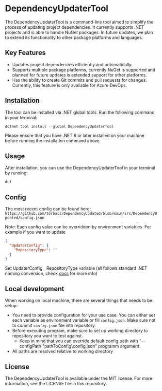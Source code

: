 # DependencyUpdaterTool

The DependencyUpdaterTool is a command-line tool aimed to simplify the process of updating project dependencies. It currently supports .NET projects and is able to handle NuGet packages. In future updates, we plan to extend its functionality to other package platforms and languages.

## Key Features

- Updates project dependencies efficiently and automatically.
- Supports multiple package platforms, currently NuGet is supported and planned for future updates is extended support for other platforms.
- Has the ability to create Git commits and pull requests for changes. Currently, this feature is only available for Azure DevOps.

## Installation

The tool can be installed via .NET global tools. Run the following command in your terminal:

```powershell
dotnet tool install --global DependencyUpdaterTool
```

Please ensure that you have .NET 8 or later installed on your machine before running the installation command above.

## Usage
After installation, you can use the DependencyUpdaterTool in your terminal by running:

```powershell
dut
```

## Config
The most recent config can be found here:
`https://github.com/torbacz/DependencyUpdated/blob/main/src/DependencyUpdated/config.json`

Note: Each config value can be overridden by environment variables. For example if you want to update

```json
{
  "UpdaterConfig": {
    "RepositoryType": ""
  }
}
```

Set UpdaterConfig__RepositoryType variable (all follows standard .NET naming conversion, check [docs](https://learn.microsoft.com/en-us/aspnet/core/fundamentals/configuration/?view=aspnetcore-8.0) for more info)

## Local development
When working on local machine, there are several things that needs to be setup:
- You need to provide configuration for your use case. You can either set each variable as environment variable or fill `config.json`. Make sure not to commit `config.json` file into repository.
- Before executing program, make sure to set up working directory to repository you want to test against.
    - Keep in mind that you can override default config path with "--configPath "pathToConfig\config.json" programm argument.
- All paths are resolved relative to working directory

## License
The DependencyUpdaterTool is available under the MIT license. For more information, see the LICENSE file in this repository.
